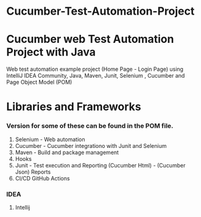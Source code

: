 # Cucumber-Test-Automation-Project

<h1> Cucumber web Test Automation Project with Java</h1>

<p>Web test automation example project (Home Page - Login Page) using IntelliJ IDEA Community, Java, Maven, Junit, Selenium , Cucumber and Page Object Model (POM)</p>


<h1>Libraries and Frameworks</h1>

<h3>Version for some of these can be found in the POM file.</h3>

1. Selenium - Web automation
2. Cucumber - Cucumber integrationo with Junit and Selenium
3. Maven - Build and package management
4. Hooks
5. Junit - Test execution and Reporting (Cucumber Html) - (Cucumber Json) Reports
6. CI/CD GitHub Actions

<h3>IDEA</h3>

1. Intellij

